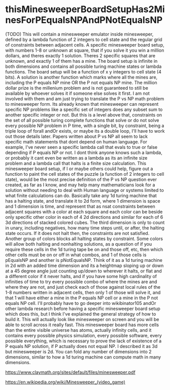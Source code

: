 # thisMinesweeperBoardSetupHas2MinesForPEqualsNPAndPNotEqualsNP
(TODO) This will contain a minesweeper emulator inside minesweeper, defined by a lambda function of 2 integers to cell state and the regular grid of constraints between adjacent cells. A specific minesweeper board setup, with numbers 1-8 or unknown at square, that if you solve it you win a million dollars, and theres exactly 1 solution. Theres 2 specific squares that are unknown, and exactly 1 of them has a mine. The board setup is infinite in both dimensions and contains all possible turing machine states or lambda functions. The board setup will be a function of x y integers to cell state (4 bits). A solution is another function which marks where all the mines are, including the P equals NP mine OR the P not equals NP mine. The million dollar prize is the millenium problem and is not guaranteed to still be available by whoever solves it if someone else solves it first. I am not involved with them and am just trying to translate the P vs NP math problem to minesweeper form. Its already known that minesweeper can represent specific NP problems like a specific set of integers does any subset sum to another specific integer or not. But this is a level above that, constraints on the set of all possible turing complete functions that solve or do not solve every possible NP problem in P time, with a single bit, by constraint, being a triple loop of forall andOr exists, or maybe its a double loop, I'll have to work out those details later.  Papers written about P vs NP all seem to lack specific math statements that dont depend on human language. For example, I've never seen a specific lambda call that evals to true or false depending if P equals NP or not. I dont think anyone knows such a lambda, or probably it cant even be written as a lambda as its an infinite size problem and a lambda call that halts is a finite size calculation. This minesweeper board setup, if I or maybe others could help, figure out a function to paint the cell states of the puzzle (a function of 2 integers to cell state), would be the most precise definition of the P vs NP question ever created, as far as I know, and may help many mathematicians look for a solution without needing to deal with Human language or systems limited to what finite calculations can do.  Basically take any 1d turing machine that has a halting state, and translate it to 2d form, where 1 dimension is space and 1 dimension is time, and represent that as nsat constraints between adjacent squares with a color at each square and each color can be beside only specific other color in each of 4 2d directions and similar for each of 6 3d directions of stacked colored cubes. The third dimension is only to count in unary, including negatives, how many time steps until, or after, the halting state occurs. If it does not halt then, the constraints are not satisfied. Another group of colors blocks all halting states by constraint. Some colors will allow both halting and nonhalting solutions, as a question of if you require these cells in the 1d turing tape be on and those off, etc, then which other cells must be on or off in what combos, and 1 of those cells is pEqualsNP and another is pNotEqualsNP. Think of it as a 1d turing machine in 2d with an added time dimension and its a heightmap sloping up or down at a 45 degree angle just counting up/down to wherever it halts, or flat and a different color if it never halts, and if you have some high cardinality of infinities of time to try every possible combo of where the mines are and where they are not, and just check each of those against local rules of the 1-8 numbers written in adjacent cells, then only 1 of those will solve it, and that 1 will have either a mine in the P equals NP cell or a mine in the P not equals NP cell.  I'll probably have to go deeper into wikibinator105 andOr other lambda research before having a specific minesweeper board setup which does this, but I think I've explained the general strategy of how to build it.  This will actually look like minesweeper on screen and you will be able to scroll across it really fast. This minesweeper board has more cells than the entire visible universe has atoms, actually infinity cells, and it contains every possible physics simulation, every possible software, every possible everything, which is necessary to prove the lack of existence of a P equals NP solution, if P actually does not equal NP. I described it as 3d but minesweeper is 2d. You can fold any number of dimensions into 2 dimensions, similar to how a 1d turing machine can compute math in many dimensions.

https://www.claymath.org/sites/default/files/minesweeper.pdf

https://en.wikipedia.org/wiki/Minesweeper_(video_game)
